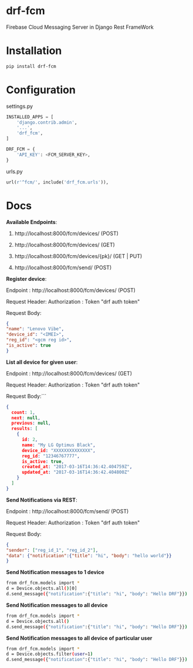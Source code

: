 # drf-fcm
Firebase Cloud Messaging Server in Django Rest FrameWork

# Installation
```bash
pip install drf-fcm
```

# Configuration

settings.py

```python
INSTALLED_APPS = [
    'django.contrib.admin',
    '...',
    'drf_fcm',
]
```

```python
DRF_FCM = {
    'API_KEY': <FCM_SERVER_KEY>,
}
```

urls.py

```python
url(r'^fcm/', include('drf_fcm.urls')),
```

# Docs

**Available Endpoints**:

1. http://localhost:8000/fcm/devices/ (POST)

2. http://localhost:8000/fcm/devices/ (GET)

3. http://localhost:8000/fcm/devices/{pk}/ (GET | PUT)

4. http://localhost:8000/fcm/send/ (POST)

**Register device**:

Endpoint : http://localhost:8000/fcm/devices/ (POST)

Request Header: Authorization : Token "drf auth token"

Request Body:

```json
{
"name": "Lenovo Vibe",
"device_id": "<IMEI>",
"reg_id": "<gcm reg id>",
"is_active": true
}
```

**List all device for given user**:

Endpoint : http://localhost:8000/fcm/devices/ (GET)

Request Header: Authorization : Token "drf auth token"

Request Body:```

```json
{
  count: 1,
  next: null,
  previous: null,
  results: [
    {
      id: 2,
      name: "My LG Optimus Black",
      device_id: "XXXXXXXXXXXXXX",
      reg_id: "12346767777",
      is_active: true,
      created_at: "2017-03-16T14:36:42.404759Z",
      updated_at: "2017-03-16T14:36:42.404800Z"
    }
  ]
}
```

**Send Notifications via REST**:

Endpoint : http://localhost:8000/fcm/send/ (POST)

Request Header: Authorization : Token "drf auth token"

Request Body:

```json
{
"sender": ["reg_id_1", "reg_id_2"],
"data": {"notification":{"title": "hi", "body": "hello world"}}
}
```

**Send Notification messages to 1 device**

```bash
from drf_fcm.models import *
d = Device.objects.all()[0]
d.send_message({"notification":{"title": "hi", "body": "Hello DRF"}})
```

**Send Notification messages to all device**

```bash
from drf_fcm.models import *
d = Device.objects.all()
d.send_message({"notification":{"title": "hi", "body": "Hello DRF"}})
```


**Send Notification messages to all device of particular user**

```bash
from drf_fcm.models import *
d = Device.objects.filter(user=1)
d.send_message({"notification":{"title": "hi", "body": "Hello DRF"}})
```
